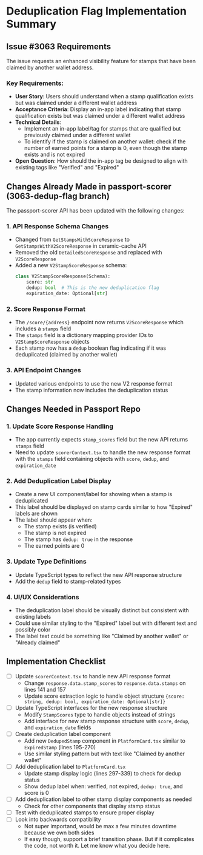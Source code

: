 # Deduplication Flag Implementation Summary

## Issue #3063 Requirements

The issue requests an enhanced visibility feature for stamps that have been claimed by another wallet address.

### Key Requirements:
- **User Story**: Users should understand when a stamp qualification exists but was claimed under a different wallet address
- **Acceptance Criteria**: Display an in-app label indicating that stamp qualification exists but was claimed under a different wallet address
- **Technical Details**: 
  - Implement an in-app label/tag for stamps that are qualified but previously claimed under a different wallet
  - To identify if the stamp is claimed on another wallet: check if the number of earned points for a stamp is 0, even though the stamp exists and is not expired
- **Open Question**: How should the in-app tag be designed to align with existing tags like "Verified" and "Expired"

## Changes Already Made in passport-scorer (3063-dedup-flag branch)

The passport-scorer API has been updated with the following changes:

### 1. API Response Schema Changes
- Changed from `GetStampsWithScoreResponse` to `GetStampsWithV2ScoreResponse` in ceramic-cache API
- Removed the old `DetailedScoreResponse` and replaced with `V2ScoreResponse`
- Added a new `V2StampScoreResponse` schema:
  ```python
  class V2StampScoreResponse(Schema):
      score: str
      dedup: bool  # This is the new deduplication flag
      expiration_date: Optional[str]
  ```

### 2. Score Response Format
- The `/score/{address}` endpoint now returns `V2ScoreResponse` which includes a `stamps` field
- The `stamps` field is a dictionary mapping provider IDs to `V2StampScoreResponse` objects
- Each stamp now has a `dedup` boolean flag indicating if it was deduplicated (claimed by another wallet)

### 3. API Endpoint Changes
- Updated various endpoints to use the new V2 response format
- The stamp information now includes the deduplication status

## Changes Needed in Passport Repo

### 1. Update Score Response Handling
- The app currently expects `stamp_scores` field but the new API returns `stamps` field
- Need to update `scorerContext.tsx` to handle the new response format with the `stamps` field containing objects with `score`, `dedup`, and `expiration_date`

### 2. Add Deduplication Label Display
- Create a new UI component/label for showing when a stamp is deduplicated
- This label should be displayed on stamp cards similar to how "Expired" labels are shown
- The label should appear when:
  - The stamp exists (is verified)
  - The stamp is not expired
  - The stamp has `dedup: true` in the response
  - The earned points are 0

### 3. Update Type Definitions
- Update TypeScript types to reflect the new API response structure
- Add the `dedup` field to stamp-related types

### 4. UI/UX Considerations
- The deduplication label should be visually distinct but consistent with existing labels
- Could use similar styling to the "Expired" label but with different text and possibly color
- The label text could be something like "Claimed by another wallet" or "Already claimed"

## Implementation Checklist

- [ ] Update `scorerContext.tsx` to handle new API response format
  - Change `response.data.stamp_scores` to `response.data.stamps` on lines 141 and 157
  - Update score extraction logic to handle object structure `{score: string, dedup: bool, expiration_date: Optional[str]}`
- [ ] Update TypeScript interfaces for the new response structure
  - Modify `StampScores` type to handle objects instead of strings
  - Add interface for new stamp response structure with `score`, `dedup`, and `expiration_date` fields
- [ ] Create deduplication label component
  - Add new `DedupedStamp` component in `PlatformCard.tsx` similar to `ExpiredStamp` (lines 195-270)
  - Use similar styling pattern but with text like "Claimed by another wallet"
- [ ] Add deduplication label to `PlatformCard.tsx`
  - Update stamp display logic (lines 297-339) to check for dedup status
  - Show dedup label when: verified, not expired, `dedup: true`, and score is 0
- [ ] Add deduplication label to other stamp display components as needed
  - Check for other components that display stamp status
- [ ] Test with deduplicated stamps to ensure proper display
- [ ] Look into backwards compatibility
  - Not super importand, would be max a few minutes downtime because we own both sides
  - If easy though, support a brief transition phase. But if it complicates the code, not worth it. Let me know what you decide here.
